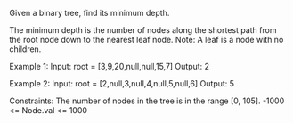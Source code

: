 
Given a binary tree, find its minimum depth.

The minimum depth is the number of nodes along the shortest path from the root node down to the nearest leaf node.
Note: A leaf is a node with no children.

 
Example 1:
Input: root = [3,9,20,null,null,15,7]
Output: 2

Example 2:
Input: root = [2,null,3,null,4,null,5,null,6]
Output: 5
 
Constraints:
The number of nodes in the tree is in the range [0, 105].
-1000 <= Node.val <= 1000